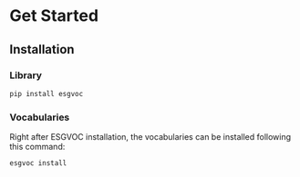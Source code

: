 # Get Started

## Installation

### Library

```bash
pip install esgvoc
```

### Vocabularies

Right after ESGVOC installation, the vocabularies can be installed following this command:

```bash
esgvoc install
```
